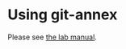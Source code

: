 # Using git-annex

Please see [the lab manual](https://intranet.neuro.polymtl.ca/computing-resources/neuropoly/data/git-annex.html).
